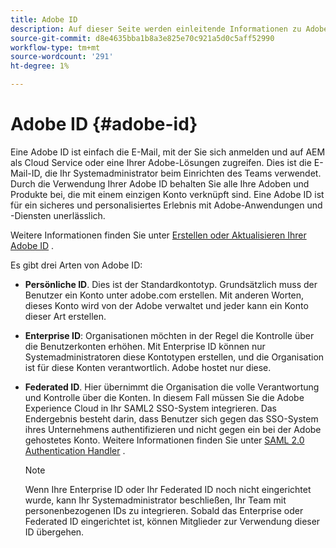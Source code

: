 ```yaml
---
title: Adobe ID
description: Auf dieser Seite werden einleitende Informationen zu Adobe ID beschrieben.
source-git-commit: d8e4635bba1b8a3e825e70c921a5d0c5aff52990
workflow-type: tm+mt
source-wordcount: '291'
ht-degree: 1%

---
```



# Adobe ID {#adobe-id}

Eine Adobe ID ist einfach die E-Mail, mit der Sie sich anmelden und auf AEM als Cloud Service oder eine Ihrer Adobe-Lösungen zugreifen. Dies ist die E-Mail-ID, die Ihr Systemadministrator beim Einrichten des Teams verwendet. Durch die Verwendung Ihrer Adobe ID behalten Sie alle Ihre Adoben und Produkte bei, die mit einem einzigen Konto verknüpft sind. Eine Adobe ID ist für ein sicheres und personalisiertes Erlebnis mit Adobe-Anwendungen und -Diensten unerlässlich.

Weitere Informationen finden Sie unter [Erstellen oder Aktualisieren Ihrer Adobe ID](https://helpx.adobe.com/ca/manage-account/using/create-update-adobe-id.html#HowtocreateorupdateyourAdobeID) .

Es gibt drei Arten von Adobe ID:

* **Persönliche ID**. Dies ist der Standardkontotyp. Grundsätzlich muss der Benutzer ein Konto unter adobe.com erstellen. Mit anderen Worten, dieses Konto wird von der Adobe verwaltet und jeder kann ein Konto dieser Art erstellen.

* **Enterprise ID**: Organisationen möchten in der Regel die Kontrolle über die Benutzerkonten erhöhen. Mit Enterprise ID können nur Systemadministratoren diese Kontotypen erstellen, und die Organisation ist für diese Konten verantwortlich. Adobe hostet nur diese.

* **Federated ID**. Hier übernimmt die Organisation die volle Verantwortung und Kontrolle über die Konten. In diesem Fall müssen Sie die Adobe Experience Cloud in Ihr SAML2 SSO-System integrieren. Das Endergebnis besteht darin, dass Benutzer sich gegen das SSO-System ihres Unternehmens authentifizieren und nicht gegen ein bei der Adobe gehostetes Konto. Weitere Informationen finden Sie unter [SAML 2.0 Authentication Handler](https://experienceleague.adobe.com/docs/experience-manager-65/administering/security/saml-2-0-authenticationhandler.html#security) .

   >[!NOTE]
   >Wenn Ihre Enterprise ID oder Ihr Federated ID noch nicht eingerichtet wurde, kann Ihr Systemadministrator beschließen, Ihr Team mit personenbezogenen IDs zu integrieren. Sobald das Enterprise oder Federated ID eingerichtet ist, können Mitglieder zur Verwendung dieser ID übergehen.




